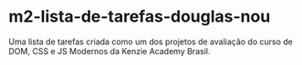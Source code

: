 # m2-lista-de-tarefas-douglas-nou
Uma lista de tarefas criada como um dos projetos de avaliação do curso de DOM, CSS e JS Modernos da Kenzie Academy Brasil.
